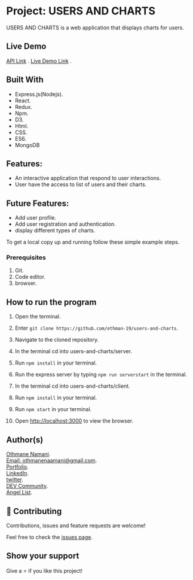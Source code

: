 # Project: USERS AND CHARTS

USERS AND CHARTS is a web application that displays charts for users.

## Live Demo
[API Link](https://users-and-charts.herokuapp.com/) .
[Live Demo Link]() .

## Built With
- Express.js(Nodejs).
- React.
- Redux.
- Npm.
- D3.
- Html.
- CSS.
- ES6.
- MongoDB

## Features:

- An interactive application that respond to user interactions.
- User have the access to list of users and their charts.

## Future Features:

- Add user profile.
- Add user registration and authentication.
- display different types of charts.

To get a local copy up and running follow these simple example steps.

### Prerequisites

1. Git.
2. Code editor.
3. browser.

## How to run the program

1. Open the terminal.

2. Enter `git clone https://github.com/othman-19/users-and-charts`.

3. Navigate to the cloned repository.

4. In the terminal cd into users-and-charts/server.

5. Run `npm install` in your terminal.

6. Run the express server by typing `npm run serverstart` in the terminal.

7. In the terminal cd into users-and-charts/client.

8. Run `npm install` in your terminal.

9. Run `npm start` in your terminal.

10. Open [http://localhost:3000](http://localhost:3000) to view the browser.


## Author(s)
[Othmane Namani](https://github.com/othman-19/).  
[Email: othmanenaamani@gmail.com](mailto:othmanenaamani@gmail.com).  
[Portfolio](https://othman-19.github.io/my_portfolio/).  
[LinkedIn](https://www.linkedin.com/in/othman-namani/).  
[twitter](https://twitter.com/ONaamani).  
[DEV Community](https://dev.to/othman).  
[Angel List](https://angel.co/othmane-namani).  

## 🤝 Contributing

Contributions, issues and feature requests are welcome!

Feel free to check the [issues page](issues/).

## Show your support

Give a ⭐️ if you like this project!
